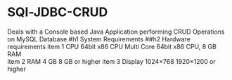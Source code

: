 # SQl-JDBC-CRUD
Deals  with  a Console based Java Application performing CRUD Operations on MySQL Database 
#h1 System Requirements
##h2 Hardware requirements
  item 1 CPU	64bit x86 CPU	Multi Core 64bit x86 CPU, 8 GB RAM  
item 2 RAM	4 GB	8 GB or higher
item 3 Display	1024×768	1920×1200 or higher
